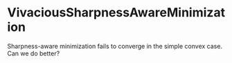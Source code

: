 # VivaciousSharpnessAwareMinimization
Sharpness-aware minimization fails to converge in the simple convex case. Can we do better?
